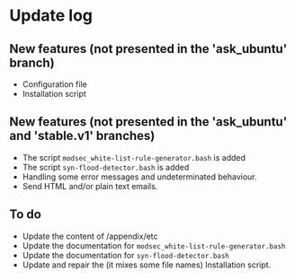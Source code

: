 # Update log

## New features (not presented in the 'ask_ubuntu' branch)

* Configuration file
* Installation script

## New features (not presented in the 'ask_ubuntu' and 'stable.v1' branches)

* The script `modsec_white-list-rule-generator.bash` is added
* The script `syn-flood-detector.bash` is added
* Handling some error messages and undeterminated behaviour.
* Send HTML and/or plain text emails.

## To do

* Update the content of /appendix/etc
* Update the documentation for `modsec_white-list-rule-generator.bash`
* Update the documentation for `syn-flood-detector.bash`
* Update and repair the (it mixes some file names) Installation script.